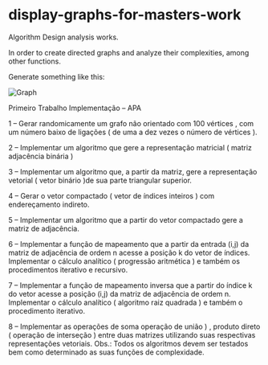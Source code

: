 # display-graphs-for-masters-work

Algorithm Design analysis works.

In order to create directed graphs and analyze their complexities, among other functions.

Generate something like this: 

![Graph](https://user-images.githubusercontent.com/5420991/229666295-c32bf239-3bbc-4de1-a9b2-3544c3aee773.png)

Primeiro Trabalho Implementação – APA

1 – Gerar randomicamente um grafo não orientado com 100 vértices , com um número baixo de ligações ( de uma a dez vezes o número de vértices ).

2 – Implementar um algoritmo que gere a representação matricial ( matriz adjacência binária )

3 – Implementar um algoritmo que, a partir da matriz, gere a representação vetorial ( vetor binário )de sua parte triangular superior.

4 – Gerar o vetor compactado ( vetor de índices inteiros ) com endereçamento indireto.

5 – Implementar um algoritmo que a partir do vetor compactado gere a matriz de adjacência.

6 – Implementar a função de mapeamento que a partir da entrada (i,j) da matriz de adjacência de ordem n acesse a posição k do vetor de índices. 
Implementar o cálculo analítico ( progressão aritmética ) e também os procedimentos iterativo e recursivo.

7 – Implementar a função de mapeamento inversa que a partir do índice k do vetor acesse a posição (i,j) da matriz de adjacência de ordem n. Implementar o cálculo analítico ( algoritmo raiz quadrada ) e também o procedimento iterativo.

8 – Implementar as operações de soma operação de união ) , produto direto ( operação de interseção ) entre duas matrizes utilizando suas respectivas representações vetoriais.
Obs.: Todos os algoritmos devem ser testados bem como determinado as suas funções de complexidade.
